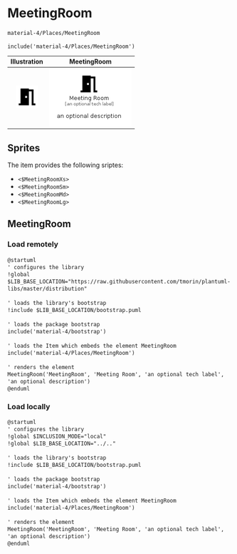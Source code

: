 # MeetingRoom


```text
material-4/Places/MeetingRoom
```

```text
include('material-4/Places/MeetingRoom')
```



| Illustration | MeetingRoom |
| :---: | :---: |
| ![illustration for Illustration](../../material-4/Places/MeetingRoom.png) | ![illustration for MeetingRoom](../../material-4/Places/MeetingRoom.Local.png) |



## Sprites
The item provides the following sriptes:

- `<$MeetingRoomXs>`
- `<$MeetingRoomSm>`
- `<$MeetingRoomMd>`
- `<$MeetingRoomLg>`





## MeetingRoom

### Load remotely
```plantuml
@startuml
' configures the library
!global $LIB_BASE_LOCATION="https://raw.githubusercontent.com/tmorin/plantuml-libs/master/distribution"

' loads the library's bootstrap
!include $LIB_BASE_LOCATION/bootstrap.puml

' loads the package bootstrap
include('material-4/bootstrap')

' loads the Item which embeds the element MeetingRoom
include('material-4/Places/MeetingRoom')

' renders the element
MeetingRoom('MeetingRoom', 'Meeting Room', 'an optional tech label', 'an optional description')
@enduml
```

### Load locally
```plantuml
@startuml
' configures the library
!global $INCLUSION_MODE="local"
!global $LIB_BASE_LOCATION="../.."

' loads the library's bootstrap
!include $LIB_BASE_LOCATION/bootstrap.puml

' loads the package bootstrap
include('material-4/bootstrap')

' loads the Item which embeds the element MeetingRoom
include('material-4/Places/MeetingRoom')

' renders the element
MeetingRoom('MeetingRoom', 'Meeting Room', 'an optional tech label', 'an optional description')
@enduml
```

